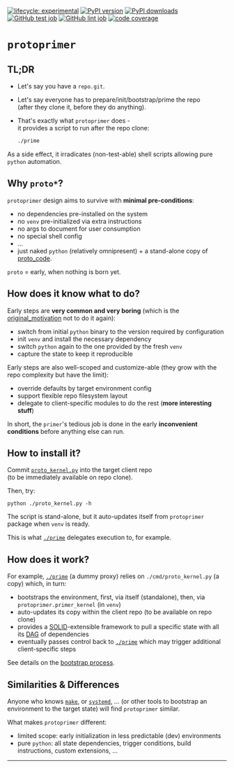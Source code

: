 
[![lifecycle: experimental](https://img.shields.io/badge/lifecycle-experimental-purple.svg?color=purple)](https://github.com/uvsmtid/protoprimer)
[![PyPI version](https://img.shields.io/pypi/v/protoprimer.svg?color=blue&label=package)](https://pypi.org/project/protoprimer)
[![PyPI downloads](https://img.shields.io/pypi/dm/protoprimer.svg?color=blue)](https://pypi.org/project/protoprimer)
[![GitHub test job](https://img.shields.io/github/actions/workflow/status/uvsmtid/protoprimer/test.yaml.svg?label=test)](https://github.com/uvsmtid/protoprimer/actions/workflows/test.yaml)
[![GitHub lint job](https://img.shields.io/github/actions/workflow/status/uvsmtid/protoprimer/lint.yaml.svg?label=lint)](https://github.com/uvsmtid/protoprimer/actions/workflows/lint.yaml)
[![code coverage](https://img.shields.io/coveralls/github/uvsmtid/protoprimer.svg?color=brightgreen)](https://coveralls.io/github/uvsmtid/protoprimer)
<!--
TODO: nothing to show:
[![contributors](https://img.shields.io/github/contributors/uvsmtid/protoprimer.svg?color=white)](https://github.com/uvsmtid/protoprimer/graphs/contributors)
-->

# `protoprimer`

## TL;DR

*   Let's say you have a `repo.git`.
*   Let's say everyone has to prepare/init/bootstrap/prime the repo\
    (after they clone it, before they do anything).
*   That's exactly what `protoprimer` does -\
    it provides a script to run after the repo clone:

    ```sh
    ./prime
    ```

As a side effect, it irradicates (non-test-able) shell scripts allowing pure `python` automation.

## Why `proto*`?

`protoprimer` design aims to survive with **minimal pre-conditions**:

*   no dependencies pre-installed on the system
*   no `venv` pre-initialized via extra instructions
*   no args to document for user consumption
*   no special shell config
*   ...
*   just naked `python` (relatively omnipresent) + a stand-alone copy of [proto_code][FT_90_65_67_62.proto_code.md].

`proto` = early, when nothing is born yet.

## How does it know what to do?

Early steps are **very common and very boring** (which is the [original_motivation][original_motivation.md] not to do it again):

*   switch from initial `python` binary to the version required by configuration
*   init `venv` and install the necessary dependency
*   switch `python` again to the one provided by the fresh `venv`
*   capture the state to keep it reproducible

Early steps are also well-scoped and customize-able (they grow with the repo complexity but have the limit):

*   override defaults by target environment config
*   support flexible repo filesystem layout
*   delegate to client-specific modules to do the rest (**more interesting stuff**)

In short, the `primer`'s tedious job is done in the early **inconvenient conditions** before anything else can run.

## How to install it?

Commit [`proto_kernel.py`][local_proto_kernel.py] into the target client repo\
(to be immediately available on repo clone).

Then, try:

```
python ./proto_kernel.py -h
```

The script is stand-alone, but it auto-updates itself from `protoprimer` package when `venv` is ready.

This is what [`./prime`][local_prime] delegates execution to, for example.

## How does it work?

For example, [`./prime`][local_prime] (a dummy proxy) relies on `./cmd/proto_kernel.py` (a copy) which, in turn:
*   bootstraps the environment, first, via itself (standalone), then, via `protoprimer.primer_kernel` (in `venv`)
*   auto-updates its copy within the client repo (to be available on repo clone)
*   provides a [SOLID][SOLID_wiki]-extensible framework to pull a specific state with all its [DAG][DAG_wiki] of dependencies
*   eventually passes control back to [`./prime`][local_prime] which may trigger additional client-specific steps

See details on the [bootstrap process][FT_57_87_94_94.bootstrap_process.md].

<!--
## How to extend and customize it?

TODO

-->

## Similarities & Differences

Anyone who knows [`make`][make_wiki], or [`systemd`][systemd_wiki], ...
(or other tools to bootstrap an environment to the target state) will find `protoprimer` similar.

What makes `protoprimer` different:
*   limited scope: early initialization in less predictable (dev) environments
*   pure `python`: all state dependencies, trigger conditions, build instructions, custom extensions, ...

---

[readme.md]: readme.md
[local_proto_kernel.py]: src/protoprimer/main/protoprimer/primer_kernel.py
[local_prime]: prime
[original_motivation.md]: doc/dev_note/original_motivation.md
[FT_90_65_67_62.proto_code.md]: doc/feature_topic/FT_90_65_67_62.proto_code.md
[SOLID_wiki]: https://en.wikipedia.org/wiki/SOLID
[DAG_wiki]: https://en.wikipedia.org/wiki/Directed_acyclic_graph
[make_wiki]: https://en.wikipedia.org/wiki/Make_(software)
[systemd_wiki]: https://en.wikipedia.org/wiki/Systemd
[FT_57_87_94_94.bootstrap_process.md]: doc/feature_topic/FT_57_87_94_94.bootstrap_process.md
